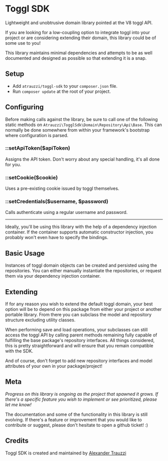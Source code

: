 # Toggl SDK

Lightweight and unobtrusive domain library pointed at the V8 toggl API.

If you are looking for a low-coupling option to integrate toggl into your project or are considering extending
their domain, this library could be of some use to you!

This library maintains minimal dependencies and attempts to be as well documented and designed as possible so
that extending it is a snap.


## Setup

 * Add `atrauzzi/toggl-sdk` to your `composer.json` file.
 * Run `composer update` at the root of your project.


## Configuring

Before making calls against the library, be sure to call one of the following static methods on
`Atrauzzi\TogglSdk\Domain\Repository\Api\Base`.  This can normally be done somewhere from within your
framework's bootstrap where configuration is parsed.

### ::setApiToken($apiToken)
Assigns the API token.  Don't worry about any special handling, it's all done for you.

### ::setCookie($cookie)
Uses a pre-existing cookie issued by toggl themselves.

### ::setCredentials($username, $password)
Calls authenticate using a regular username and password.

---

Ideally, you'll be using this library with the help of a dependency injection container.  If the container supports
automatic constructor injection, you probably won't even have to specify the bindings.

## Basic Usage

Instances of toggl domain objects can be created and persisted using the repositories.  You can either manually
instantiate the repositories, or request them via your dependency injection container.


## Extending

If for any reason you wish to extend the default toggl domain, your best option will be to depend on this package
from either your project or another portable library.  From there you can subclass the model and repository structure
excluding utility classes.

When performing save and load operations, your subclasses can still access the toggl API by calling parent methods
remaining fully capable of fulfilling the base package's repository interfaces. All things considered, this is pretty
straightforward and will ensure that you remain compatible with the SDK.

And of course, don't forget to add new repository interfaces and model attributes of your own in your package/project!


## Meta

*Progress on this library is ongoing as the project that spawned it grows. If there's a specific feature you wish to
implement or see prioritized, please let me know!*

The documentation and some of the functionality in this library is still evolving.  If there's a feature or improvement
that you would like to contribute or suggest, please don't hesitate to open a github ticket! :)

## Credits

Toggl SDK is created and maintained by [Alexander Trauzzi](http://goo.gl/qWhdWz)

